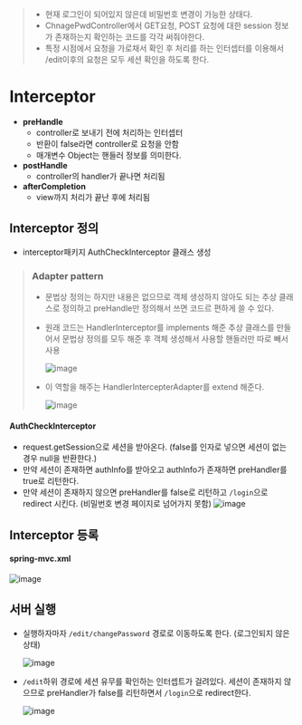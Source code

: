 > - 현재 로그인이 되어있지 않은데 비밀번호 변경이 가능한 상태다.
> - ChnagePwdController에서 GET요청, POST 요청에 대한 session 정보가 존재하는지 확인하는 코드를 각각 써줘야한다.
> - 특정 시점에서 요청을 가로채서 확인 후 처리를 하는 인터셉터를 이용해서 /edit이후의 요청은 모두 세션 확인을 하도록 한다.

# Interceptor
- **preHandle**
  - controller로 보내기 전에 처리하는 인터셉터
  - 반환이 false라면 controller로 요청을 안함
  -  매개변수 Object는 핸들러 정보를 의미한다.
- **postHandle**
  - controller의 handler가 끝나면 처리됨
- **afterCompletion**
  - view까지 처리가 끝난 후에 처리됨
## Interceptor 정의
- interceptor패키지 AuthCheckInterceptor 클래스 생성

> ### Adapter pattern
> - 문법상 정의는 하지만 내용은 없으므로 객체 생성하지 않아도 되는 추상 클래스로 정의하고 preHandle만 정의해서 쓰면 코드르 편하게 쓸 수 있다.
> - 원래 코드는 HandlerInterceptor를 implements 해준 추상 클래스를 만들어서 문법상 정의를 모두 해준 후 객체 생성해서 사용할 핸들러만 따로 빼서 사용  
>   
>   ![image](https://user-images.githubusercontent.com/79209568/123903784-53e33900-d9aa-11eb-8de6-e61b9686f35f.png)
> - 이 역할을 해주는 HandlerIntercepterAdapter를 extend 해준다.  
>   
>   ![image](https://user-images.githubusercontent.com/79209568/123903855-6e1d1700-d9aa-11eb-80e0-c99d2b9b7d21.png)

#### AuthCheckInterceptor
- request.getSession으로 세션을 받아온다. (false를 인자로 넣으면 세션이 없는 경우 null을 반환한다.)
- 만약 세션이 존재하면 authInfo를 받아오고 authInfo가 존재하면 preHandler를 true로 리턴한다.
- 만약 세션이 존재하지 않으면 preHandler를 false로 리턴하고 `/login`으로 redirect 시킨다. (비밀번호 변경 페이지로 넘어가지 못함)
![image](https://user-images.githubusercontent.com/79209568/123904092-dd930680-d9aa-11eb-8533-283a9881950e.png)


## Interceptor 등록
#### spring-mvc.xml
![image](https://user-images.githubusercontent.com/79209568/123904057-ce13bd80-d9aa-11eb-911a-b38210cf9347.png)

## 서버 실행
- 실행하자마자 `/edit/changePassword` 경로로 이동하도록 한다. (로그인되지 않은 상태)  
  
  ![image](https://user-images.githubusercontent.com/79209568/123904226-192dd080-d9ab-11eb-9b74-2d8f958f04bc.png)
- `/edit`하위 경로에 세션 유무를 확인하는 인터셉트가 걸려있다. 세션이 존재하지 않으므로 preHandler가 false를 리턴하면서 `/login`으로 redirect한다.  
  
  ![image](https://user-images.githubusercontent.com/79209568/123904315-3cf11680-d9ab-11eb-9982-3b986dd7ad48.png)
